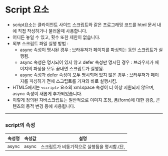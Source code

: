 # Script 요소
- script요소는 클라이언트 사이드 스크립트와 같은 프로그래밍 코드를 html 문서 내에 직접 작성하거나 불러올때 사용합니다.
- 어디든 놓일 수 있고, 횟수 또한 제한이 없습니다.
- 외부 스크립트 파일 실행 방법 :
  - async 속성이 명시된 경우 : 브라우저가 페이지를 파싱되는 동안 스크립트가 실행됨.
  - async 속성은 명시되어 있지 않고 defer 속성만 명시된 경우 : 브라우저가 페이지의 파싱을 모두 끝내면 스크립트가 실행됨.
  - async 속성과 defer 속성이 모두 명시되어 있지 않은 경우 : 브라우저가 페이지를 파싱하기 전에 스크립트를 가져와 바로 실행시킴.
-  HTML5에서는 `<script>` 요소의 xml:space 속성이 더 이상 지원되지 않으며, async 속성이 새롭게 추가되었습니다.
-  이렇게 정의된 자바스크립트는 일반적으로 이미지 조정, 폼(form)에 대한 검증, 콘텐츠의 동적 변경 등에 사용됩니다.

---

### script의 속성
| 속성명    | 속성값      | 설명                                                                                                                             |
|-----------|-------------|----------------------------------------------------------------------------------------------------------------------------------|
| async     | async       | 스크립트가 비동기적으로 실행됨을 명시함.(단, <script> 요소가 외부 스크립트를 참조하는 경우에만 사용할 수 있음)                   |
| charset   | 문자셋      | 외부 스크립트 파일에서 사용되는 문자 인코딩 방식을 명시함.(단, <script> 요소가 외부 스크립트를 참조하는 경우에만 사용할 수 있음) |
| defer     | defer       | 페이지의 파싱이 모두 끝나면 스크립트가 실행됨을 명시함.(단, <script> 요소가 외부 스크립트를 참조하는 경우에만 사용할 수 있음)    |
| src       | URL         | 외부 스크립트 파일의 URL을 명시함.                                                                                               |
| type      | 미디어 타입 | 스크립트의 미디어 타입을 명시함.                                                                                                 |
| xml:space | preserve    | 스크립트 코드 내의 공백 문자(whitespace)의 보존 여부를 명시함. HTML5에서는 더 이상 지원하지 않음.                                |

#### async
-  스크립트가 나머지 페이지와는 비동기적으로 실행됨을 나타내며, 브라우저가 페이지를 파싱하는 동안에도 스크립트가 사용가능해지면 곧바로 실행됨을 명시합니다.
-  ex) `<script src="/examples/scripts/script_async.js" async></script>`
- 이 속성은 `<script>` 요소가 외부 스크립트를 참조하는 경우에만 사용할 수 있으므로, src 속성이 명시된 경우에만 사용할 수 있습니다.

#### type
- 스크립트의 유형(스크립트의 MIME 타입)을 나타냅니다. 다음 다섯개의 범주 중 하나에 속할 수 있습니다.
- HTML5에서는 text/javascript가 기본값이므로 스크립트 타입이 이와 같다면 type 속성을 지정하지 않아도 된다. 아래에서 사용가능한 속성값을 나열한다.
    - type="text/javascript"
    - type="text/ecmascript"
    - type="text/vbscript"
    - type="application/javascript"
    - type="application/ecmascript"

#### defer
- 페이지가 모두 로드된 후에 해당 외부 스크립트가 실행됨을 명시합니다.
- defer 속성은 불리언(boolean) 속성으로 명시하지 않으면 false 값을 가지게 되고, 명시하면 true 값을 가지게 됩니다.
- ex) `<script src="/examples/scripts/script_src.js" defer></script>`

#### src
- 외부 스크립트 파일의 URL을 명시함.
- 웹 사이트의 여러 페이지에서 동일한 자바스크립트를 실행할 때 매 페이지마다 동일한 스크립트 코드를 반복하여 추가하는 것보다는 해당 코드를 하나의 외부 자바스크립트 파일(확장자가 .js인 파일)로 생성한 후 `<script>` 요소의 src 속성을 사용하여 참조하는 것이 좋습니다.
- ex) `<script src="/examples/scripts/script_src.js"></script>`

#### charset
- `<script>` 태그의 charset 속성은 외부 스크립트 파일의 문자 인코딩 방식을 명시합니다.
- `<script>` 요소가 외부 스크립트를 참조하는 경우에만 사용할 수 있으므로, src 속성이 명시된 경우에만 사용할 수 있습니다.
- ex) `<script src="/examples/scripts/script_charset.js" charset="UTF-8"></script>`

---

# noscript 요소
- noscript 요소는 스크립트 미지원을 표시한다.
- 클라이언트 사이드 스크립트(client-side scripts)를 사용하지 않도록 설정했거나, 스크립트를 지원하지 않는 브라우저를 위한 별도의 콘텐츠를 정의할 수 있습니다.

```
<script type="text/javascript">
    document.write('안녕하십니까?')
</script>
<noscript><p>자바스크립트를 꺼두셨군요.</p></noscript>

js 실행시 : 안녕하십니까?
js 미실행시 : 자바스크립트를 꺼두셨군요.
```

---

# script 태그를 놓는 위치
![scriptimg](../images/script.png)<br>
[브라우저 동작 방식]
1. html을 읽음 ->
2. html 파싱 ->
3. DOM트리 생성 ->
4. Render tree(DOM tree + CSS tree)생성 ->
5. display 표시

<br>

#### 하단에 위치
- 브라우저는 html 태그를 읽어가는 도중 script 를 만나면 파싱을 중단하고 javascript 파일을 로드 후 js코드를 파싱합니다. 결국 에러 발생이나 로딩이 지연된다.
- body 태그 최하단에 위치해야하는 2가지 이유 :
  - HTML을 읽는 과정에서 중간에 스크립트를 만나면 스크립트 로드와 실행을 위해서 중단되는 시점이 생기고, 그에 따라 그 만큼 Display에 표시되는 것이 지연되게 된다.
  - HTML 파싱이 끝나고 DOM 트리가 생기기 전 자바스크립트가 실행되어 DOM 조작을 할 경우 에러가 발생할 수 있다.

#### 현대적인 접근법
- body태그 최하단에 위치하지 않고도 이러한 이유를 방지하기 위해서 사용하는 script 태그의 -> async / defer 속성
![async](../images/script_async.png)
- async 또는 defer 중 어느것을 사용하더라도 HTML 파싱과 스크립트 로드가 동시에 진행되므로 HTML 파싱이 완료되는 시간을 줄일 수 있습니다.
  - defer의 경우에는 실행은 순서대로 실행됩니다.
  - async의 경우에는 HTML 파싱이 끝나지 않더라도 스크립트 로드가 완료되는 즉시 스크립트가 실행됩니다.

---

# MIME
- MIME 데이터 처리 과정
-
